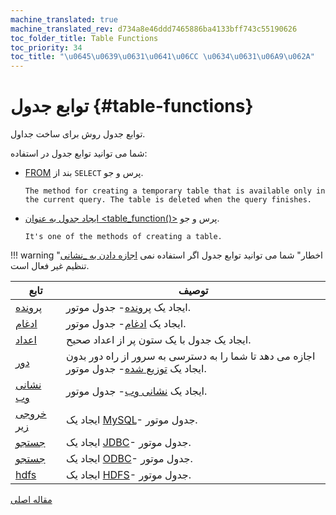 ```yaml
---
machine_translated: true
machine_translated_rev: d734a8e46ddd7465886ba4133bff743c55190626
toc_folder_title: Table Functions
toc_priority: 34
toc_title: "\u0645\u0639\u0631\u0641\u06CC \u0634\u0631\u06A9\u062A"
---
```


# توابع جدول {#table-functions}

توابع جدول روش برای ساخت جداول.

شما می توانید توابع جدول در استفاده:

-   [FROM](../statements/select.md#select-from) بند از `SELECT` پرس و جو.

        The method for creating a temporary table that is available only in the current query. The table is deleted when the query finishes.

-   [ایجاد جدول به عنوان \<table\_function()\>](../statements/create.md#create-table-query) پرس و جو.

        It's one of the methods of creating a table.

!!! warning "اخطار"
    شما می توانید توابع جدول اگر استفاده نمی [اجازه دادن به \_نشانی](../../operations/settings/permissions_for_queries.md#settings_allow_ddl) تنظیم غیر فعال است.

| تابع                  | توصیف                                                                                                                                          |
|-----------------------|------------------------------------------------------------------------------------------------------------------------------------------------|
| [پرونده](file.md)     | ایجاد یک [پرونده](../../engines/table_engines/special/file.md)- جدول موتور.                                                                    |
| [ادغام](merge.md)     | ایجاد یک [ادغام](../../engines/table_engines/special/merge.md)- جدول موتور.                                                                    |
| [اعداد](numbers.md)   | ایجاد یک جدول با یک ستون پر از اعداد صحیح.                                                                                                     |
| [دور](remote.md)      | اجازه می دهد تا شما را به دسترسی به سرور از راه دور بدون ایجاد یک [توزیع شده](../../engines/table_engines/special/distributed.md)- جدول موتور. |
| [نشانی وب](url.md)    | ایجاد یک [نشانی وب](../../engines/table_engines/special/url.md)- جدول موتور.                                                                   |
| [خروجی زیر](mysql.md) | ایجاد یک [MySQL](../../engines/table_engines/integrations/mysql.md)- جدول موتور.                                                               |
| [جستجو](jdbc.md)      | ایجاد یک [JDBC](../../engines/table_engines/integrations/jdbc.md)- جدول موتور.                                                                 |
| [جستجو](odbc.md)      | ایجاد یک [ODBC](../../engines/table_engines/integrations/odbc.md)- جدول موتور.                                                                 |
| [hdfs](hdfs.md)       | ایجاد یک [HDFS](../../engines/table_engines/integrations/hdfs.md)- جدول موتور.                                                                 |

[مقاله اصلی](https://clickhouse.tech/docs/en/query_language/table_functions/) <!--hide-->

